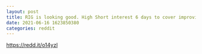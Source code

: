 ```yaml
--- 
layout: post 
title: RIG is looking good. High Short interest 6 days to cover improving fundamentals. I know oil is a dirty word anymore but this is a good play here. 
date: 2021-06-16 1623850380 
categories: reddit 
--- 
```

https://redd.it/o14yzl